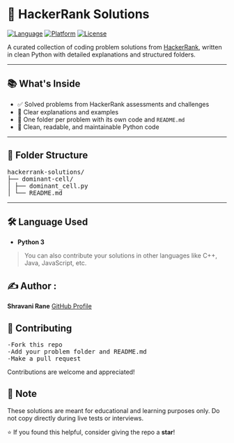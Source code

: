 # 🚀 HackerRank Solutions

[![Language](https://img.shields.io/badge/language-Python%203-blue?logo=python)](https://www.python.org/)
[![Platform](https://img.shields.io/badge/Platform-HackerRank-1f425f?logo=hackerrank)](https://www.hackerrank.com/)
[![License](https://img.shields.io/badge/license-MIT-green)](LICENSE)

A curated collection of coding problem solutions from [HackerRank](https://www.hackerrank.com/), written in clean Python with detailed explanations and structured folders.

---

## 📚 What's Inside

- ✅ Solved problems from HackerRank assessments and challenges
- 🧠 Clear explanations and examples
- 📂 One folder per problem with its own code and `README.md`
- 🧼 Clean, readable, and maintainable Python code

---

## 📁 Folder Structure
<pre>
hackerrank-solutions/
├── dominant-cell/
│ ├── dominant_cell.py
│ └── README.md
</pre>

---

## 🛠️ Language Used

- **Python 3**

> You can also contribute your solutions in other languages like C++, Java, JavaScript, etc.


## ✍️ Author :
 **Shravani Rane** 
 [GitHub Profile](https://github.com/shravanirane)



## 🤝 Contributing
<pre>
-Fork this repo
-Add your problem folder and README.md
-Make a pull request
</pre>
Contributions are welcome and appreciated!


## 📌 Note

These solutions are meant for educational and learning purposes only. Do not copy directly during live tests or interviews.

⭐ If you found this helpful, consider giving the repo a **star**! 
